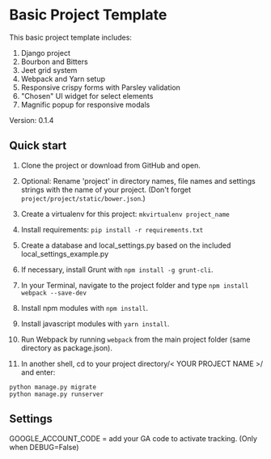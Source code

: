 # Basic Project Template

This basic project template includes:

1. Django project
2. Bourbon and Bitters
3. Jeet grid system
4. Webpack and Yarn setup
5. Responsive crispy forms with Parsley validation
6. "Chosen" UI widget for select elements
7. Magnific popup for responsive modals

Version: 0.1.4

Quick start
-----------

1. Clone the project or download from GitHub and open.

2. Optional: Rename 'project' in directory names, file names and settings strings with the name of your project.
   (Don't forget `project/project/static/bower.json`.)

3. Create a virtualenv for this project: `mkvirtualenv project_name`

4. Install requirements: `pip install -r requirements.txt`

5. Create a database and local_settings.py based on the included local_settings_example.py

6. If necessary, install Grunt with `npm install -g grunt-cli`.

7. In your Terminal, navigate to the project folder and type `npm install webpack --save-dev`

8. Install npm modules with `npm install`.

9. Install javascript modules with `yarn install`.

10. Run Webpack by running `webpack` from the main project folder (same directory as package.json).

11. In another shell, cd to your project directory/< YOUR PROJECT NAME >/ and enter: 
```
python manage.py migrate
python manage.py runserver

```


Settings
-----------

GOOGLE_ACCOUNT_CODE = add your GA code to activate tracking. (Only when DEBUG=False)
